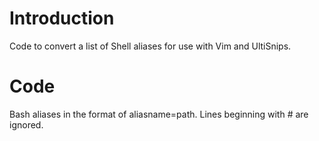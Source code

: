 # Introduction
Code to convert a list of Shell aliases for use with Vim and UltiSnips.

# Code
Bash aliases in the format of aliasname=path. Lines beginning with # are ignored.

